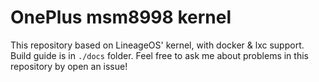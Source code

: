 # OnePlus msm8998 kernel
This repository based on LineageOS' kernel, with docker & lxc support.    
Build guide is in `./docs` folder. Feel free to ask me about problems in this repository by open an issue!
